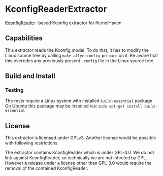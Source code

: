 # KconfigReaderExtractor
[KconfigReader](https://github.com/ckaestne/kconfigreader)
-based Kconfig extractor for KernelHaven

## Capabilities
This extractor reads the Kconfig model. To do that, it has to modify the Linux
source tree by calling `make allyesconfig prepare` on it. Be aware that this
overrides any previously present `.config` file in the Linux source tree.

## Build and Install
### Testing
The rests require a Linux system with installed `build-essential` package. On Ubuntu this package may be installed via:
`sudo apt-get install build-essential`

## License
This extractor is licensed under GPLv3. Another license would be possible with
following restrictions:

The extractor contains KconfigReader which is under GPL-3.0. We do not link 
against KconfigReader, so technically we are not infected by GPL. However a
release under a license other than GPL-3.0 would require the removal of the
contained KconfigReader.
